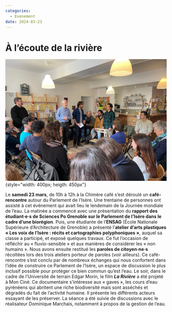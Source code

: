 ```yaml
---
categories:
  - Evenement
date: 2024-03-23
---
```



# À l’écoute de la rivière 

 ![image](https://github.com/Konsilion/konsilion-drive/blob/main/a-l-ecoute-de-la-riviere-photo.png?raw=true){style="width: 400px; heigth: 450px"}

 Le **samedi 23 mars**, de 10h à 12h à la Chimère café s’est déroulé un **café-rencontre** autour du Parlement de l’Isère. Une trentaine de personnes ont assisté à cet événement qui avait lieu le lendemain de la Journée mondiale de l’eau. La matinée a commencé avec une présentation du **rapport des étudiant·e·s de Sciences Po Grenoble sur le Parlement de l’Isère dans le cadre d’une biorégion**. Puis, une étudiante de l’**ENSAG** (École Nationale Supérieure d’Architecture de Grenoble) a présenté l’**atelier d’arts plastiques « Les voix de l’Isère : récits et cartographies polyphoniques »**, auquel sa classe a participé, et exposé quelques travaux. Ce fut l’occasion de réfléchir au « fluvio-sensible » et aux manières de considérer les « non humains ». Nous avons ensuite restitué les **paroles de citoyen·ne·s** récoltées lors des trois ateliers porteur de paroles (voir ailleurs). Ce café-rencontre s’est conclu par de nombreux échanges qui nous confortent dans l’idée de construire ce Parlement de l’Isère, un espace de discussion le plus inclusif possible pour protéger ce bien commun qu’est l’eau. Le soir, dans le cadre de l’Université de terrain Edgar Morin, le film ***La Rivière*** a été projeté à Mon Ciné. Ce documentaire s’intéresse aux « gaves », les cours d’eau pyrénéens qui abritent une riche biodiversité mais sont asséchés et dégradés du fait de l’activité humaine. Il présente les différents acteurs essayant de les préserver. La séance a été suivie de discussions avec le réalisateur Dominique Marchais, notamment à propos de la gestion de l’eau. 

